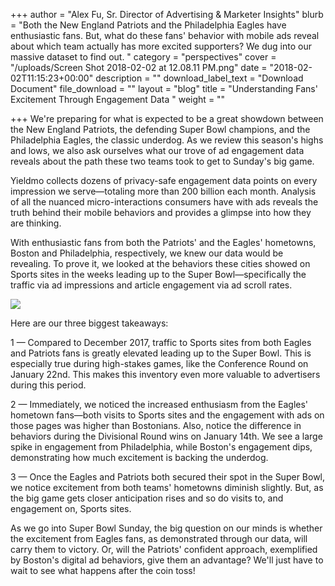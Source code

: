 +++
author = "Alex Fu, Sr. Director of Advertising & Marketer Insights"
blurb = "Both the New England Patriots and the Philadelphia Eagles have enthusiastic fans. But, what do these fans' behavior with mobile ads reveal about which team actually has more excited supporters? We dug into our massive dataset to find out. "
category = "perspectives"
cover = "/uploads/Screen Shot 2018-02-02 at 12.08.11 PM.png"
date = "2018-02-02T11:15:23+00:00"
description = ""
download_label_text = "Download Document"
file_download = ""
layout = "blog"
title = "Understanding Fans' Excitement Through Engagement Data "
weight = ""

+++
We're preparing for what is expected to be a great showdown between the New England Patriots, the defending Super Bowl champions, and the Philadelphia Eagles, the classic underdog. As we review this season's highs and lows, we also ask ourselves what our trove of ad engagement data reveals about the path these two teams took to get to Sunday's big game.    

Yieldmo collects dozens of privacy-safe engagement data points on every impression we serve—totaling more than 200 billion each month. Analysis of all the nuanced micro-interactions consumers have with ads reveals the truth behind their mobile behaviors and provides a glimpse into how they are thinking.

With enthusiastic fans from both the Patriots' and the Eagles' hometowns, Boston and Philadelphia, respectively, we knew our data would be revealing. To prove it, we looked at the behaviors these cities showed on Sports sites in the weeks leading up to the Super Bowl—specifically the traffic via ad impressions and article engagement via ad scroll rates.

![](/uploads/animation-v1.gif)

Here are our three biggest takeaways:

1 — Compared to December 2017, traffic to Sports sites from both Eagles and Patriots fans is greatly elevated leading up to the Super Bowl. This is especially true during high-stakes games, like the Conference Round on January 22nd. This makes this inventory even more valuable to advertisers during this period.  

2 — Immediately, we noticed the increased enthusiasm from the Eagles' hometown fans—both visits to Sports sites and the engagement with ads on those pages was higher than Bostonians. Also, notice the difference in behaviors during the Divisional Round wins on January 14th. We see a large spike in engagement from Philadelphia, while Boston's engagement dips, demonstrating how much excitement is backing the underdog. 

3 — Once the Eagles and Patriots both secured their spot in the Super Bowl, we notice excitement from both teams' hometowns diminish slightly. But, as the big game gets closer anticipation rises and so do visits to, and engagement on, Sports sites.    

As we go into Super Bowl Sunday, the big question on our minds is whether the excitement from Eagles fans, as demonstrated through our data, will carry them to victory. Or, will the Patriots' confident approach, exemplified by Boston's digital ad behaviors, give them an advantage? We'll just have to wait to see what happens after the coin toss!    